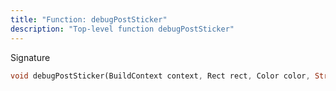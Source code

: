 ```yaml
---
title: "Function: debugPostSticker"
description: "Top-level function debugPostSticker"
---
```


Signature
```dart
void debugPostSticker(BuildContext context, Rect rect, Color color, String text);
```

